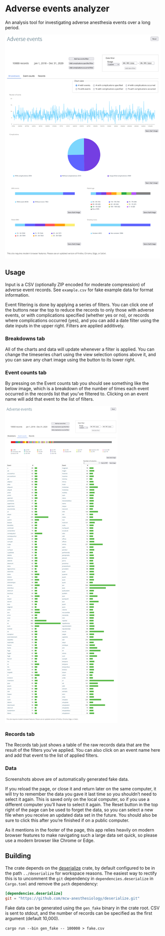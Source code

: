 # Adverse events analyzer

An analysis tool for investigating adverse anesthesia events over a long
period.

![Screenshot of app](screenshots/app.png)

## Usage

Input is a CSV (optionally ZIP encoded for moderate compression) of adverse
event records. See `example.csv` for fake example data for format information.

Event filtering is done by applying a series of filters. You can click one of
the buttons near the top to reduce the records to only those with adverse
events, or with complications specified (whether yes or no), or records where
complications occurred (yes), and you can add a date filter using the date
inputs in the upper right. Filters are applied additively.

### Breakdowns tab

All of the charts and data will update whenever a filter is applied. You can
change the timeseries chart using the view selection options above it, and you
can save any chart image using the button to its lower right.

### Event counts tab

By pressing on the Event counts tab you should see something like the below
image, which is a breakdown of the number of times each event occurred in the
records list that you’ve filtered to. Clicking on an event name will add that
event to the list of filters.

![Screenshot of event counts tab](screenshots/event-counts.png)

### Records tab

The Records tab just shows a table of the raw records data that are the result
of the filters you’ve applied. You can also click on an event name here and add
that event to the list of applied filters.

### Data

Screenshots above are of automatically generated fake data.

If you reload the page, or close it and return later on the same computer, it
will try to remember the data you gave it last time so you shouldn’t need to
select it again. This is saved only on the local computer, so if you use a
different computer you’ll have to select it again. The Reset button in the top
right of the page can be used to forget the data, so you can select a new file
when you receive an updated data set in the future. You should also be sure to
click this after you’re finished if on a public computer.

As it mentions in the footer of the page, this app relies heavily on modern
browser features to make navigating such a large data set quick, so please use
a modern browser like Chrome or Edge.

## Building

The crate depends on the
[deserialize](https://github.com/mcw-anesthesiology/deserialize) crate, by
default configured to be in the path `../deserialize` for workspace reasons.
The easiest way to rectify this is to uncomment the `git` dependency in
`dependencies.deserialize` in `Cargo.toml` and remove the `path` dependency:

```toml
[dependencies.deserialize]
git = "https://github.com/mcw-anesthesiology/deserialize.git"
```

Fake data can be generated using the `gen_fake` binary in the crate root. CSV
is sent to stdout, and the number of records can be specified as the first
argument (default 10,000).

`cargo run --bin gen_fake -- 100000 > fake.csv`
